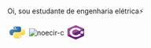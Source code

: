 Oi, sou estudante de engenharia elétrica⚡

 <img align="center" alt="noecir-Python" height="30" width="40" src="https://raw.githubusercontent.com/devicons/devicon/master/icons/python/python-original.svg">  <img align="center" alt="noecir-c" height="30" width="40" src="https://camo.githubusercontent.com/8639a64068ea0e712beec603e79eb19daf6b3c26cb47c782b0debf2843a8bfa5/68747470733a2f2f63646e2e6a7364656c6976722e6e65742f67682f64657669636f6e732f64657669636f6e2f69636f6e732f632f632d6f726967696e616c2e737667"> <img align="center" alt="noecir-c++" height="30" width="40" src="https://raw.githubusercontent.com/devicons/devicon/master/icons/csharp/csharp-original.svg">
 
